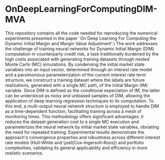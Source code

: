 # OnDeepLearningForComputingDIM-MVA
This repository contains all the code needed for reproducing the numerical experiments presented in the paper `On Deep Learning For Computing the Dynamic Initial Margin and Margin Value Adjustment'.\\
The work addresses the challenge of training neural networks for Dynamic Initial Margin (DIM) computation in counterparty credit risk, a task traditionally burdened by the high costs associated with generating training datasets through nested Monte Carlo (MC) simulations.
By condensing the initial market state variables into an input vector, determined through an interest rate model and a parsimonious parameterization of the current interest rate term structure, we construct a training dataset where the labels are future realizations, generated with a single MC path, of the Initial Margin (IM) variable. Since DIM is defined as the conditional expectation of IM, the latter can be understood as noisy and unbiased samples of DIM, allowing the application of deep learning regression techniques to its computation. 
To this end, a multi-output neural network structure is employed to handle DIM as a time-dependent function, facilitating training across a mesh of monitoring times. This methodology offers significant advantages: it reduces the dataset generation cost to a single MC execution and parameterizes the neural network by initial market state variables, obviating the need for repeated training. Experimental results demonstrate the approach's convergence properties and robustness across different interest rate models (Hull-White and \joel{Cox–Ingersoll–Ross}) and portfolio complexities, validating its general applicability and efficiency in more realistic scenarios.
